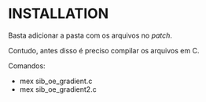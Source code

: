 INSTALLATION
============

Basta adicionar a pasta com os arquivos no *patch*.

Contudo, antes disso é preciso compilar os arquivos em C.

Comandos:

* mex sib_oe_gradient.c
* mex sib_oe_gradient2.c


